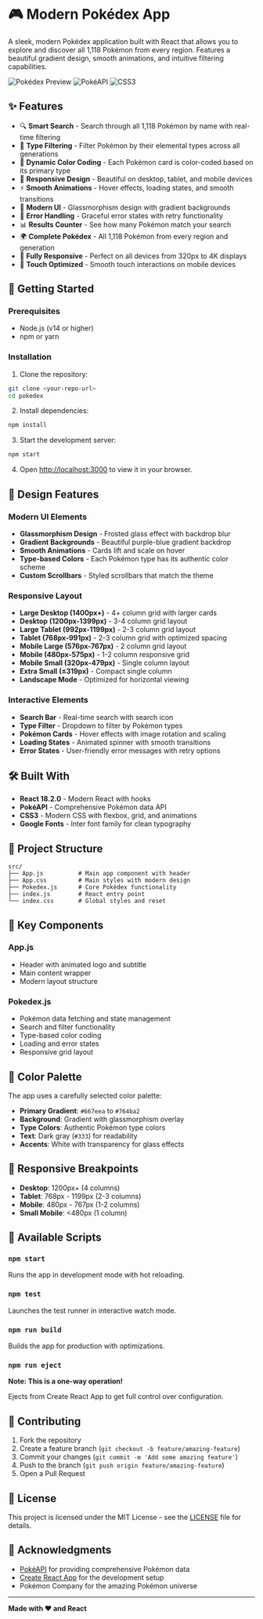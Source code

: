 # 🎮 Modern Pokédex App

A sleek, modern Pokédex application built with React that allows you to explore and discover all 1,118 Pokémon from every region. Features a beautiful gradient design, smooth animations, and intuitive filtering capabilities.

![Pokédex Preview](https://img.shields.io/badge/React-18.2.0-blue?style=for-the-badge&logo=react)
![PokéAPI](https://img.shields.io/badge/PokéAPI-2.0-red?style=for-the-badge)
![CSS3](https://img.shields.io/badge/CSS3-1572B6?style=for-the-badge&logo=css3&logoColor=white)

## ✨ Features

- 🔍 **Smart Search** - Search through all 1,118 Pokémon by name with real-time filtering
- 🎨 **Type Filtering** - Filter Pokémon by their elemental types across all generations
- 🌈 **Dynamic Color Coding** - Each Pokémon card is color-coded based on its primary type
- 📱 **Responsive Design** - Beautiful on desktop, tablet, and mobile devices
- ⚡ **Smooth Animations** - Hover effects, loading states, and smooth transitions
- 🎯 **Modern UI** - Glassmorphism design with gradient backgrounds
- 🔄 **Error Handling** - Graceful error states with retry functionality
- 📊 **Results Counter** - See how many Pokémon match your search
- 🌍 **Complete Pokédex** - All 1,118 Pokémon from every region and generation
- 📱 **Fully Responsive** - Perfect on all devices from 320px to 4K displays
- 🎯 **Touch Optimized** - Smooth touch interactions on mobile devices

## 🚀 Getting Started

### Prerequisites

- Node.js (v14 or higher)
- npm or yarn

### Installation

1. Clone the repository:

```bash
git clone <your-repo-url>
cd pokedex
```

2. Install dependencies:

```bash
npm install
```

3. Start the development server:

```bash
npm start
```

4. Open [http://localhost:3000](http://localhost:3000) to view it in your browser.

## 🎨 Design Features

### Modern UI Elements

- **Glassmorphism Design** - Frosted glass effect with backdrop blur
- **Gradient Backgrounds** - Beautiful purple-blue gradient backdrop
- **Smooth Animations** - Cards lift and scale on hover
- **Type-based Colors** - Each Pokémon type has its authentic color scheme
- **Custom Scrollbars** - Styled scrollbars that match the theme

### Responsive Layout

- **Large Desktop (1400px+)** - 4+ column grid with larger cards
- **Desktop (1200px-1399px)** - 3-4 column grid layout
- **Large Tablet (992px-1199px)** - 2-3 column grid layout
- **Tablet (768px-991px)** - 2-3 column grid with optimized spacing
- **Mobile Large (576px-767px)** - 2 column grid layout
- **Mobile (480px-575px)** - 1-2 column responsive grid
- **Mobile Small (320px-479px)** - Single column layout
- **Extra Small (≤319px)** - Compact single column
- **Landscape Mode** - Optimized for horizontal viewing

### Interactive Elements

- **Search Bar** - Real-time search with search icon
- **Type Filter** - Dropdown to filter by Pokémon types
- **Pokémon Cards** - Hover effects with image rotation and scaling
- **Loading States** - Animated spinner with smooth transitions
- **Error States** - User-friendly error messages with retry options

## 🛠️ Built With

- **React 18.2.0** - Modern React with hooks
- **PokéAPI** - Comprehensive Pokémon data API
- **CSS3** - Modern CSS with flexbox, grid, and animations
- **Google Fonts** - Inter font family for clean typography

## 📁 Project Structure

```
src/
├── App.js          # Main app component with header
├── App.css         # Main styles with modern design
├── Pokedex.js      # Core Pokédex functionality
├── index.js        # React entry point
└── index.css       # Global styles and reset
```

## 🎯 Key Components

### App.js

- Header with animated logo and subtitle
- Main content wrapper
- Modern layout structure

### Pokedex.js

- Pokémon data fetching and state management
- Search and filter functionality
- Type-based color coding
- Loading and error states
- Responsive grid layout

## 🎨 Color Palette

The app uses a carefully selected color palette:

- **Primary Gradient**: `#667eea` to `#764ba2`
- **Background**: Gradient with glassmorphism overlay
- **Type Colors**: Authentic Pokémon type colors
- **Text**: Dark gray (`#333`) for readability
- **Accents**: White with transparency for glass effects

## 📱 Responsive Breakpoints

- **Desktop**: 1200px+ (4 columns)
- **Tablet**: 768px - 1199px (2-3 columns)
- **Mobile**: 480px - 767px (1-2 columns)
- **Small Mobile**: <480px (1 column)

## 🚀 Available Scripts

### `npm start`

Runs the app in development mode with hot reloading.

### `npm test`

Launches the test runner in interactive watch mode.

### `npm run build`

Builds the app for production with optimizations.

### `npm run eject`

**Note: This is a one-way operation!**

Ejects from Create React App to get full control over configuration.

## 🤝 Contributing

1. Fork the repository
2. Create a feature branch (`git checkout -b feature/amazing-feature`)
3. Commit your changes (`git commit -m 'Add some amazing feature'`)
4. Push to the branch (`git push origin feature/amazing-feature`)
5. Open a Pull Request

## 📄 License

This project is licensed under the MIT License - see the [LICENSE](LICENSE) file for details.

## 🙏 Acknowledgments

- [PokéAPI](https://pokeapi.co/) for providing comprehensive Pokémon data
- [Create React App](https://create-react-app.dev/) for the development setup
- Pokémon Company for the amazing Pokémon universe

---

**Made with ❤️ and React**
